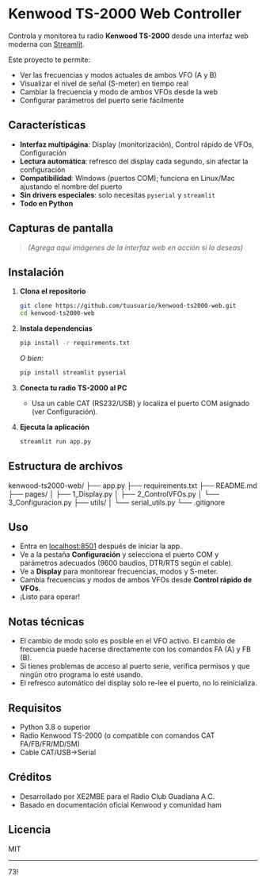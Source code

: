 # Kenwood TS-2000 Web Controller

Controla y monitorea tu radio **Kenwood TS-2000** desde una interfaz web moderna con [Streamlit](https://streamlit.io/).

Este proyecto te permite:
- Ver las frecuencias y modos actuales de ambos VFO (A y B)
- Visualizar el nivel de señal (S-meter) en tiempo real
- Cambiar la frecuencia y modo de ambos VFOs desde la web
- Configurar parámetros del puerto serie fácilmente

## Características

- **Interfaz multipágina**: Display (monitorización), Control rápido de VFOs, Configuración
- **Lectura automática**: refresco del display cada segundo, sin afectar la configuración
- **Compatibilidad**: Windows (puertos COM); funciona en Linux/Mac ajustando el nombre del puerto
- **Sin drivers especiales**: solo necesitas `pyserial` y `streamlit`
- **Todo en Python**

## Capturas de pantalla

> _(Agrega aquí imágenes de la interfaz web en acción si lo deseas)_

## Instalación

1. **Clona el repositorio**
    ```bash
    git clone https://github.com/tuusuario/kenwood-ts2000-web.git
    cd kenwood-ts2000-web
    ```

2. **Instala dependencias**
    ```bash
    pip install -r requirements.txt
    ```
    _O bien:_
    ```bash
    pip install streamlit pyserial
    ```

3. **Conecta tu radio TS-2000 al PC**
    - Usa un cable CAT (RS232/USB) y localiza el puerto COM asignado (ver Configuración).

4. **Ejecuta la aplicación**
    ```bash
    streamlit run app.py
    ```

## Estructura de archivos

kenwood-ts2000-web/
├── app.py
├── requirements.txt
├── README.md
├── pages/
│   ├── 1_Display.py
│   ├── 2_ControlVFOs.py
│   └── 3_Configuracion.py
├── utils/
│   └── serial_utils.py
└── .gitignore



## Uso

- Entra en [localhost:8501](http://localhost:8501) después de iniciar la app.
- Ve a la pestaña **Configuración** y selecciona el puerto COM y parámetros adecuados (9600 baudios, DTR/RTS según el cable).
- Ve a **Display** para monitorear frecuencias, modos y S-meter.
- Cambia frecuencias y modos de ambos VFOs desde **Control rápido de VFOs**.
- ¡Listo para operar!

## Notas técnicas

- El cambio de modo solo es posible en el VFO activo. El cambio de frecuencia puede hacerse directamente con los comandos FA (A) y FB (B).
- Si tienes problemas de acceso al puerto serie, verifica permisos y que ningún otro programa lo esté usando.
- El refresco automático del display solo re-lee el puerto, no lo reinicializa.

## Requisitos

- Python 3.8 o superior
- Radio Kenwood TS-2000 (o compatible con comandos CAT FA/FB/FR/MD/SM)
- Cable CAT/USB->Serial

## Créditos

- Desarrollado por XE2MBE para el Radio Club Guadiana A.C.  
- Basado en documentación oficial Kenwood y comunidad ham

## Licencia

MIT

---

73!
